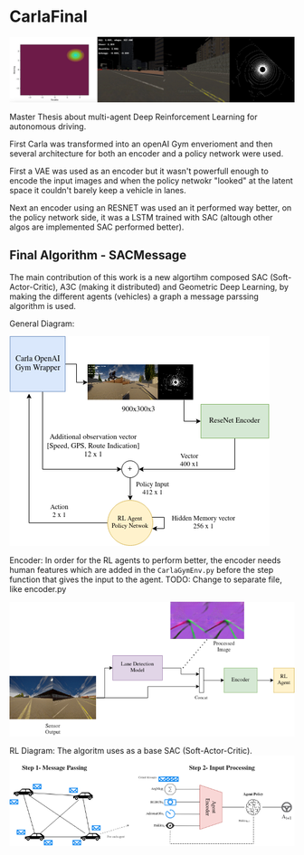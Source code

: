 # CarlaFinal

![View of sensors](/diagrams/bl_integrated_out.png)

Master Thesis about multi-agent Deep Reinforcement Learning for autonomous driving.

First Carla was transformed into an openAI Gym enverioment and then several architecture for both an encoder and a policy network were used.

First a VAE was used as an encoder but it wasn't powerfull enough to encode the input images and when the policy netwokr "looked" at the latent space it couldn't barely keep a vehicle in lanes.

Next an encoder using an RESNET was used an it performed way better, on the policy network side, it was a LSTM trained with SAC (altough other algos are implemented SAC performed better).

## Final Algorithm - SACMessage

The main contribution of this work is a new algortihm composed SAC (Soft-Actor-Critic), A3C (making it distributed) and Geometric Deep Learning, by making the different agents (vehicles) a graph a message parssing algorithm is used.



General Diagram:

![General Diagram](/diagrams/carla_diagram_paper.png)

Encoder:
In order for the RL agents to perform better, the encoder needs human features which are added in the `CarlaGymEnv.py` before the step function that gives the input to the agent. 
TODO: Change to separate file, like encoder.py

![Encoder Diagram](/diagrams/lanedete.png)

RL Diagram:
The algoritm uses as a base SAC (Soft-Actor-Critic).
![RL Diagram](/diagrams/graph_message.png)
